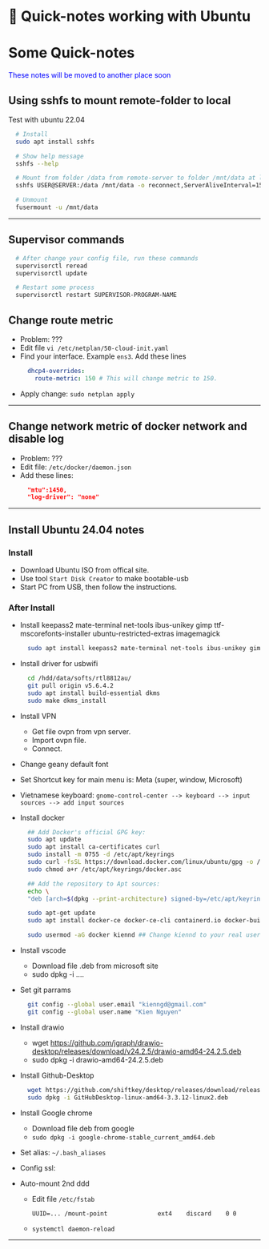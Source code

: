 # 🚧 Quick-notes working with Ubuntu


<!--more-->
# Some Quick-notes

<font color="#0000FF">These notes will be moved to another place soon</font>

## Using sshfs to mount remote-folder to local
Test with ubuntu 22.04
  ```bash
    # Install
    sudo apt install sshfs

    # Show help message
    sshfs --help

    # Mount from folder /data from remote-server to folder /mnt/data at local-server
    sshfs USER@SERVER:/data /mnt/data -o reconnect,ServerAliveInterval=15,ServerAliveCountMax=3 ...

    # Unmount
    fusermount -u /mnt/data
  ```

---

## Supervisor commands
```bash
  # After change your config file, run these commands
  supervisorctl reread
  supervisorctl update

  # Restart some process
  supervisorctl restart SUPERVISOR-PROGRAM-NAME
```

## Change route metric
- Problem: ???
- Edit file `vi /etc/netplan/50-cloud-init.yaml`
- Find your interface. Example `ens3`. Add these lines
  ```yml
    dhcp4-overrides:
      route-metric: 150 # This will change metric to 150.
  ```
- Apply change: `sudo netplan apply`

---

## Change network metric of docker network and disable log
- Problem: ???
- Edit file: `/etc/docker/daemon.json`
- Add these lines:
  ```json
    "mtu":1450,
    "log-driver": "none"
  ```

---

<!-- ## Run Swagger Editor docker
- Document link: https://github.com/swagger-api/swagger-editor
- Command
```bash
docker pull swaggerapi/swagger-editor
docker run -d -p 80:8080 swaggerapi/swagger-editor
```

--- -->

<!-- ## Install LUbuntu 24.04 notes
### Install
  - Download LUbuntu ISO from offical site.
  - Use tool `Start Disk Creator` to make bootable-usb
  - Start PC from USB, then follow the instructions.
  
### After install
  - **Auto-mount 2nd hdd**
    - Run `sudo blkid` to get `UUID` of partitions
    - Edit `/etc/fstab`\
    Add:
      ```
      UUID=... /mount-point              ext4    discard    0 0    
      ```
    -  Reload: 
        ```
        systemctl daemon-reload
        ```
  - Install net-tools
      `sudo apt install net-tools`

--- -->

## Install Ubuntu 24.04 notes
### Install
  - Download Ubuntu ISO from offical site.
  - Use tool `Start Disk Creator` to make bootable-usb
  - Start PC from USB, then follow the instructions.

### After Install

- Install keepass2 mate-terminal net-tools ibus-unikey gimp ttf-mscorefonts-installer ubuntu-restricted-extras imagemagick
  ```bash
    sudo apt install keepass2 mate-terminal net-tools ibus-unikey gimp ttf-mscorefonts-installer ubuntu-restricted-extras imagemagick
  ```

- Install driver for usbwifi
  ```bash
    cd /hdd/data/softs/rtl8812au/
    git pull origin v5.6.4.2
    sudo apt install build-essential dkms
    sudo make dkms_install
  ```

- Install VPN
  - Get file ovpn from vpn server.
  - Import ovpn file.
  - Connect.


- Change geany default font

- Set Shortcut key for main menu is: Meta (super, window, Microsoft)

- Vietnamese keyboard: `gnome-control-center --> keyboard --> input sources --> add input sources`

- Install docker
  ```bash
    ## Add Docker's official GPG key:
    sudo apt update
    sudo apt install ca-certificates curl
    sudo install -m 0755 -d /etc/apt/keyrings
    sudo curl -fsSL https://download.docker.com/linux/ubuntu/gpg -o /etc/apt/keyrings/docker.asc
    sudo chmod a+r /etc/apt/keyrings/docker.asc

    ## Add the repository to Apt sources:
    echo \
    "deb [arch=$(dpkg --print-architecture) signed-by=/etc/apt/keyrings/docker.asc] https://download.docker.com/linux/ubuntu $(. /etc/os-release && echo "$VERSION_CODENAME") stable" | sudo tee /etc/apt/sources.list.d/docker.list > /dev/null

    sudo apt-get update
    sudo apt install docker-ce docker-ce-cli containerd.io docker-buildx-plugin docker-compose-plugin

    sudo usermod -aG docker kiennd ## Change kiennd to your real username
  ```

- Install vscode
  - Download file .deb from microsoft site
  - sudo dpkg -i ....

- Set git parrams
  ```bash
    git config --global user.email "kienngd@gmail.com"
    git config --global user.name "Kien Nguyen"
  ```

- Install drawio
	- wget https://github.com/jgraph/drawio-desktop/releases/download/v24.2.5/drawio-amd64-24.2.5.deb
	- sudo dpkg -i drawio-amd64-24.2.5.deb

- Install Github-Desktop
  ```bash
    wget https://github.com/shiftkey/desktop/releases/download/release-3.3.12-linux2/GitHubDesktop-linux-amd64-3.3.12-linux2.deb  ## Remember to check the newest version
    sudo dpkg -i GitHubDesktop-linux-amd64-3.3.12-linux2.deb
  ```

- Install Google chrome
	- Download file deb from google
	- `sudo dpkg -i google-chrome-stable_current_amd64.deb`

- Set alias: `~/.bash_aliases`

- Config ssl: 


- Auto-mount 2nd ddd
	- Edit file `/etc/fstab`

	  `UUID=... /mount-point              ext4    discard    0 0`

	- `systemctl daemon-reload`

---

